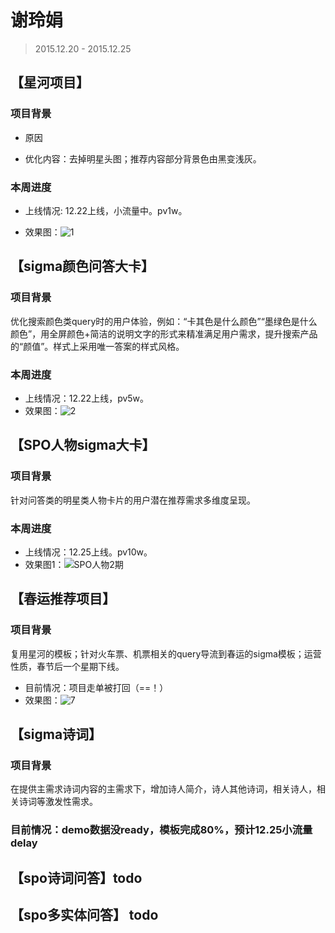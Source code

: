 # 谢玲娟

> 2015.12.20 - 2015.12.25


## 【星河项目】
### 项目背景

* 原因
    
* 优化内容：去掉明星头图；推荐内容部分背景色由黑变浅灰。

### 本周进度

* 上线情况: 12.22上线，小流量中。pv1w。

* 效果图：![1](http://gitlab.baidu.com/psfe/psdoc/uploads/4538fed71913a569946191e1b7e06965/1.jpg)

## 【sigma颜色问答大卡】
### 项目背景
优化搜索颜色类query时的用户体验，例如：“卡其色是什么颜色”“墨绿色是什么颜色”，用全屏颜色+简洁的说明文字的形式来精准满足用户需求，提升搜索产品的“颜值”。样式上采用唯一答案的样式风格。

### 本周进度

* 上线情况：12.22上线，pv5w。
* 效果图：![2](http://gitlab.baidu.com/psfe/psdoc/uploads/6e22983e244628289526f4e9f40b5ba0/2.png)



## 【SPO人物sigma大卡】

### 项目背景
针对问答类的明星类人物卡片的用户潜在推荐需求多维度呈现。

### 本周进度

* 上线情况：12.25上线。pv10w。
* 效果图1：![SPO人物2期](http://gitlab.baidu.com/psfe/ala-weeklyreport/uploads/c92676735eb205a1b3cc73cf3c1f480d/SPO人物2期.png)


## 【春运推荐项目】

### 项目背景
复用星河的模板；针对火车票、机票相关的query导流到春运的sigma模板；运营性质，春节后一个星期下线。

* 目前情况：项目走单被打回（==！）
* 效果图：![7](http://gitlab.baidu.com/psfe/psdoc/uploads/496cc591ad1dee7a6005a78746e9d60a/7.jpg)

## 【sigma诗词】

### 项目背景
在提供主需求诗词内容的主需求下，增加诗人简介，诗人其他诗词，相关诗人，相关诗词等激发性需求。

### 目前情况：demo数据没ready，模板完成80%，预计12.25小流量delay

## 【spo诗词问答】todo 

## 【spo多实体问答】 todo